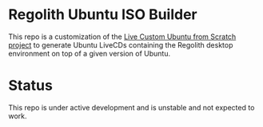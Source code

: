 
# Regolith Ubuntu ISO Builder 

This repo is a customization of the [Live Custom Ubuntu from Scratch project](https://github.com/mvallim/live-custom-ubuntu-from-scratch) to generate Ubuntu LiveCDs containing the Regolith desktop environment on top of a given version of Ubuntu.

# Status

This repo is under active development and is unstable and not expected to work.